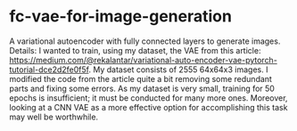 # fc-vae-for-image-generation
A variational autoencoder with fully connected layers to generate images. Details: I wanted to train, using my dataset, the VAE from this article: https://medium.com/@rekalantar/variational-auto-encoder-vae-pytorch-tutorial-dce2d2fe0f5f. My dataset consists of 2555 64x64x3 images.
I modified the code from the article quite a bit removing some redundant parts and fixing some errors. As my dataset is very small, training for 50 epochs is insufficient; it must be conducted for many more ones. Moreover, looking at a CNN VAE as a more effective option for accomplishing this task may well be worthwhile.
